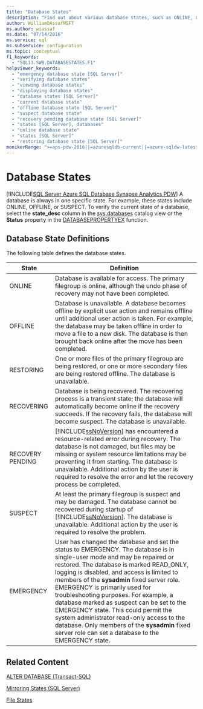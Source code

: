 ```yaml
---
title: "Database States"
description: "Find out about various database states, such as ONLINE, OFFLINE, or SUSPECT. Learn how to verify the current state of a database."
author: WilliamDAssafMSFT
ms.author: wiassaf
ms.date: "07/14/2016"
ms.service: sql
ms.subservice: configuration
ms.topic: conceptual
f1_keywords:
  - "SQL13.SWB.DATABASESTATES.F1"
helpviewer_keywords:
  - "emergency database state [SQL Server]"
  - "verifying database states"
  - "viewing database states"
  - "displaying database states"
  - "database states [SQL Server]"
  - "current database state"
  - "offline database state [SQL Server]"
  - "suspect database state"
  - "recovery pending database state [SQL Server]"
  - "states [SQL Server], databases"
  - "online database state"
  - "states [SQL Server]"
  - "restoring database state [SQL Server]"
monikerRange: ">=aps-pdw-2016||=azuresqldb-current||=azure-sqldw-latest||>=sql-server-2016||>=sql-server-linux-2017||=azuresqldb-mi-current"
---
```

# Database States
[!INCLUDE[SQL Server Azure SQL Database Synapse Analytics PDW](../../includes/applies-to-version/sql-asdb-asdbmi-asa-pdw.md)]
  A database is always in one specific state. For example, these states include ONLINE, OFFLINE, or SUSPECT. To verify the current state of a database, select the **state_desc** column in the [sys.databases](../../relational-databases/system-catalog-views/sys-databases-transact-sql.md) catalog view or the **Status** property in the [DATABASEPROPERTYEX](../../t-sql/functions/databasepropertyex-transact-sql.md) function.  
  
## Database State Definitions  
 The following table defines the database states.  
  
|State|Definition|  
|-----------|----------------|  
|ONLINE|Database is available for access. The primary filegroup is online, although the undo phase of recovery may not have been completed.|  
|OFFLINE|Database is unavailable. A database becomes offline by explicit user action and remains offline until additional user action is taken. For example, the database may be taken offline in order to move a file to a new disk. The database is then brought back online after the move has been completed.|  
|RESTORING|One or more files of the primary filegroup are being restored, or one or more secondary files are being restored offline. The database is unavailable.|  
|RECOVERING|Database is being recovered. The recovering process is a transient state; the database will automatically become online if the recovery succeeds. If the recovery fails, the database will become suspect. The database is unavailable.|  
|RECOVERY PENDING|[!INCLUDE[ssNoVersion](../../includes/ssnoversion-md.md)] has encountered a resource-related error during recovery. The database is not damaged, but files may be missing or system resource limitations may be preventing it from starting. The database is unavailable. Additional action by the user is required to resolve the error and let the recovery process be completed.|  
|SUSPECT|At least the primary filegroup is suspect and may be damaged. The database cannot be recovered during startup of [!INCLUDE[ssNoVersion](../../includes/ssnoversion-md.md)]. The database is unavailable. Additional action by the user is required to resolve the problem.|  
|EMERGENCY|User has changed the database and set the status to EMERGENCY. The database is in single-user mode and may be repaired or restored. The database is marked READ_ONLY, logging is disabled, and access is limited to members of the **sysadmin** fixed server role. EMERGENCY is primarily used for troubleshooting purposes. For example, a database marked as suspect can be set to the EMERGENCY state. This could permit the system administrator read-only access to the database. Only members of the **sysadmin** fixed server role can set a database to the EMERGENCY state.|  
  
## Related Content  
 [ALTER DATABASE &#40;Transact-SQL&#41;](../../t-sql/statements/alter-database-transact-sql.md)  
  
 [Mirroring States &#40;SQL Server&#41;](../../database-engine/database-mirroring/mirroring-states-sql-server.md)  
  
 [File States](../../relational-databases/databases/file-states.md)  
  
  
